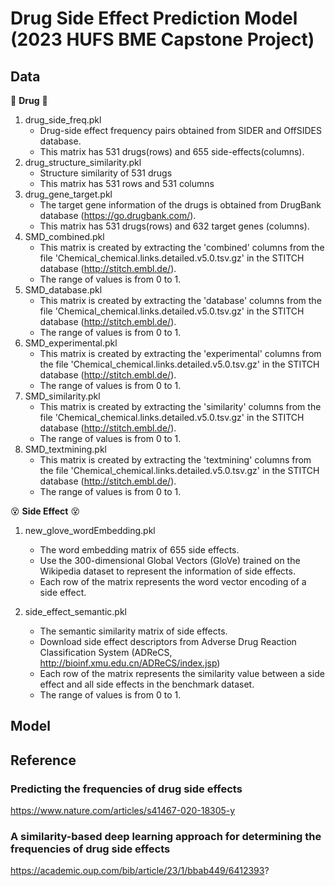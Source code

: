 # Drug Side Effect Prediction Model (2023 HUFS BME Capstone Project)

## Data
:pill: **Drug** :pill:
1. drug_side_freq.pkl <br/>
    * Drug-side effect frequency pairs obtained from SIDER and OffSIDES database. <br/>
    * This matrix has 531 drugs(rows) and 655 side-effects(columns).
2. drug_structure_similarity.pkl <br/>
    * Structure similarity of 531 drugs
    * This matrix has 531 rows and 531 columns
3. drug_gene_target.pkl <br/>
    * The target gene information of the drugs is obtained from DrugBank database (https://go.drugbank.com/).
    * This matrix has 531 drugs(rows) and 632 target genes (columns).
4. SMD_combined.pkl <br/>
    * This matrix is created by extracting the 'combined' columns from the file 'Chemical_chemical.links.detailed.v5.0.tsv.gz' in the STITCH database (http://stitch.embl.de/).
    * The range of values is from 0 to 1.
5. SMD_database.pkl
    * This matrix is created by extracting the 'database' columns from the file 'Chemical_chemical.links.detailed.v5.0.tsv.gz' in the STITCH database (http://stitch.embl.de/).
    * The range of values is from 0 to 1.
6. SMD_experimental.pkl
    * This matrix is created by extracting the 'experimental' columns from the file 'Chemical_chemical.links.detailed.v5.0.tsv.gz' in the STITCH database (http://stitch.embl.de/).
    * The range of values is from 0 to 1.
7. SMD_similarity.pkl
    * This matrix is created by extracting the 'similarity' columns from the file 'Chemical_chemical.links.detailed.v5.0.tsv.gz' in the STITCH database (http://stitch.embl.de/).
    * The range of values is from 0 to 1.
8. SMD_textmining.pkl
    * This matrix is created by extracting the 'textmining' columns from the file 'Chemical_chemical.links.detailed.v5.0.tsv.gz' in the STITCH database (http://stitch.embl.de/).
    * The range of values is from 0 to 1.

:dizzy_face: **Side Effect** :dizzy_face:
1. new_glove_wordEmbedding.pkl
    * The word embedding matrix of 655 side effects. 
    * Use the 300-dimensional Global Vectors (GloVe) trained on the Wikipedia dataset to represent the information of side effects. 
    * Each row of the matrix represents the word vector encoding of a side effect.

2. side_effect_semantic.pkl
    * The semantic similarity matrix of side effects. 
    * Download side effect descriptors from Adverse Drug Reaction Classification System (ADReCS, http://bioinf.xmu.edu.cn/ADReCS/index.jsp) 
    * Each row of the matrix represents the similarity value between a side effect and all side effects in the benchmark dataset. 
    * The range of values is from 0 to 1.

## Model



## Reference

### Predicting the frequencies of drug side effects
https://www.nature.com/articles/s41467-020-18305-y

### A similarity-based deep learning approach for determining the frequencies of drug side effects
https://academic.oup.com/bib/article/23/1/bbab449/6412393?


